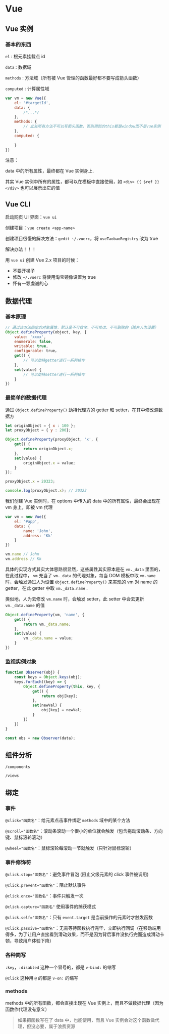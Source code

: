 # Vue

## Vue 实例

### 基本的东西

`el` : 根元素挂载点 id

`data` : 数据域

`methods` : 方法域（所有被 Vue 管理的函数最好都不要写成箭头函数）

`computed` : 计算属性域

```javascript
var vm = new Vue({
    el: '#targetId',
    data: {
        /*...*/
    },
    methods: {
        // 此处所有方法不可以写箭头函数，否则用到的this都是window而不是vue实例
    },
    computed: {
        
    }
})
```

注意：

data 中的所有属性，最终都在 Vue 实例身上.

其实 Vue 实例中所有的属性，都可以在模板中直接使用，如 `<div> {{ $ref }} </div>` 也可以展示出它的值

## Vue CLI

启动网页 UI 界面：`vue ui`

创建项目：`vue create <app-name>`

创建项目很慢的解决方法：`gedit ~/.vuerc`，将 `useTaobaoRegistry` 改为 true

解决办法！！！

用 `vue ui` 创建 Vue 2.x 项目的时候：

+ 不要开梯子
+ 修改 `~/.vuerc` 将使用淘宝镜像设置为 true
+ 怀有一颗虔诚的心

## 数据代理

### 基本原理

```javascript
// 通过该方法指定的对象属性，默认是不可枚举、不可修改、不可删除的（除非人为设置）
Object.defineProperty(object, key, {
    value: 'xxxx',
    enumerale: false,
    writable: true,
    configurable: true，
    get() {
        // 可以劫持getter进行一系列操作
	},
    set(value) {
        // 可以劫持setter进行一系列操作
    }
})
```

### 最简单的数据代理

 通过 `Object.defineProperty()` 劫持代理方的 getter 和 setter，在其中修改源数据方

```javascript
let originObject = { x : 100 };
let proxyObject = { y : 200};

Object.defineProperty(proxyObject, 'x', {
    get() {
        return originObject.x;
    },
    set(value) {
        originObject.x = value;
    }
});

proxyObject.x = 20323;

console.log(proxyObject.x); // 20323
```

我们创建 Vue 实例时，在 options 中传入的 data 中的所有属性，最终会出现在 vm 身上，即被 vm 代理

```js
var vm = new Vue({
    el: '#app',
    data: {
        name: 'John',
        address: 'Kk'
    }
})

vm.name // John
vm.address // Kk
```

具体的实现方式其实大体思路很显然，这些属性其实原本是在 `vm._data` 里面的，在此过程中， `vm` 充当了 `vm._data` 的代理对象，每当 DOM 模板中取 `vm.name` 时，会触发通过人为设置 `Object.defineProperty()` 来实现的 vm 对 name 的 getter，在此 getter 中取 `vm._data.name` . 

类似地，人为去修改 `vm.name` 时，会触发 setter，此 setter 中会去更新 `vm._data.name` 的值

```js
Object.defineProperty(vm, 'name', {
    get() {
        return vm._data.name;
    },
    set(value) {
        vm._data.name = value;
    }
})
```

### 监视实例对象

```js
function Observer(obj) {
    const keys = Object.keys(obj);
    keys.forEach((key) => {
        Object.defineProperty(this, key, {
            get() {
                return obj[key];
            },
            set(newVal) {
                obj[key] = newVal;
            }
        })
    })
}

const obs = new Observer(data);
```



## 组件分析

`/components`

`/views`

## 绑定

### 事件

`@click="函数名"`：给元素点击事件绑定 `methods` 域中的某个方法

`@scroll="函数名"`：滚动条滚动一个很小的单位就会触发（包含拖动滚动条、方向键、鼠标滚轮滚动）

`@wheel="函数名"`：鼠标滚轮每滚动一节就触发（只针对鼠标滚轮）

### 事件修饰符

`@click.stop="函数名"`：避免事件冒泡 (阻止父级元素的 click 事件被调用)

`@click.prevent="函数名"`：阻止默认事件

`@click.once="函数名"`：事件只触发一次

`@click.capture="函数名"` 使用事件的捕获模式

`@click.self="函数名"`：只有 `event.target` 是当前操作的元素时才触发函数

`@click.passive="函数名"`：无需等待函数执行完毕，立即执行回调（在移动端用得多，为了让用户直接看到滑动效果，而不是因为背后事件没执行完而造成滑动卡顿，导致用户体验下降）

### 各种简写

`:key`，`:disabled` 这种一个冒号的，都是 `v-bind:` 的缩写

`@click` 这种用 `@` 的都是 `v-on:` 的缩写

### methods

methods 中的所有函数，都会直接出现在 Vue 实例上，而且不做数据代理（因为函数作代理没有意义）

> 如果把函数写在了 data 中，也能使用，而且 Vue 实例会对这个函数做代理，但没必要，属于浪费资源
